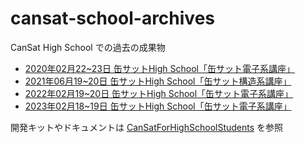 # cansat-school-archives
CanSat High School での過去の成果物

- [2020年02月22~23日 缶サットHigh School「缶サット電子系講座」](./2020-02-22_fukui)
- [2021年06月19~20日 缶サットHigh School「缶サット構造系講座」](./2021-06-19_fukui)
- [2022年02月19~20日 缶サットHigh School「缶サット電子系講座」](./2022-02-19_fukui)
- [2023年02月18~19日 缶サットHigh School「缶サット電子系講座」](./2023-02-18_fukui)

開発キットやドキュメントは [CanSatForHighSchoolStudents](https://github.com/ut-issl/CanSatForHighSchoolStudents/) を参照
